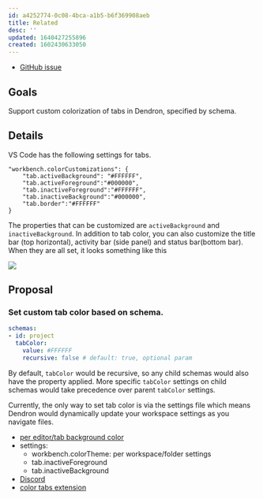 ```yaml
---
id: a4252774-0c08-4bca-a1b5-b6f369908aeb
title: Related
desc: ''
updated: 1640427255896
created: 1602430633050
---
```

- [GitHub issue](https://github.com/dendronhq/dendron/issues/261)

## Goals

Support custom colorization of tabs in Dendron, specified by schema. 

## Details

VS Code has the following settings for tabs. 

```
"workbench.colorCustomizations": {
    "tab.activeBackground": "#FFFFFF",
    "tab.activeForeground":"#000000",
    "tab.inactiveForeground":"#FFFFFF",
    "tab.inactiveBackground":"#000000",
    "tab.border":"#FFFFFF"
}
```

The properties that can be customized are `activeBackground` and `inactiveBackground`.  In addition to tab color, you can also customize the title bar (top horizontal), activity bar (side panel) and status bar(bottom bar). When they are all set, it looks something like this

![](https://foundation-prod-assetspublic53c57cce-8cpvgjldwysl.s3-us-west-2.amazonaws.com/assets/images/project.color-tabs.jpg)

## Proposal

### Set custom tab color based on schema.

```yml
schemas:
- id: project
  tabColor: 
    value: #FFFFFF
    recursive: false # default: true, optional param
```

By default, `tabColor` would be recursive, so any child schemas would also have the property applied. More specific `tabColor` settings on child schemas would take precedence over parent `tabColor` settings.

Currently, the only way to set tab color is via the settings file which means Dendron would dynamically update your workspace settings as you navigate files. 

- [per editor/tab background color](https://github.com/Microsoft/vscode/issues/35379)
- settings: 
  - workbench.colorTheme: per workspace/folder settings
  - tab.inactiveForeground 
  - tab.inactiveBackground 
- [Discord](https://discordapp.com/channels/717965437182410783/735365126227493004/764283816130248734)
- [color tabs extension](https://marketplace.visualstudio.com/items?itemName=orepor.color-tabs-vscode-ext)

